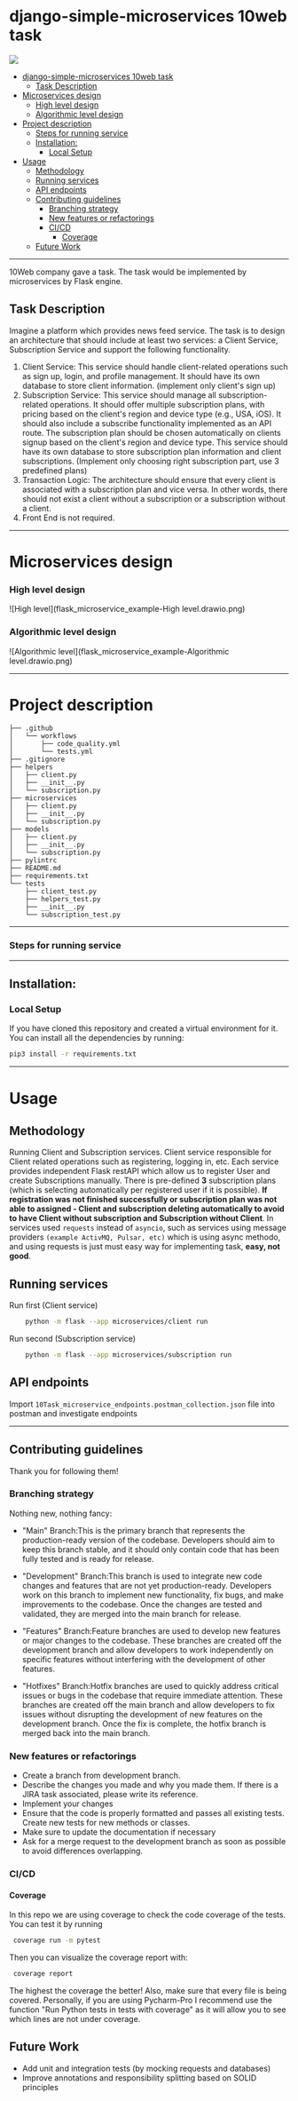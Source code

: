 # django-simple-microservices 10web task
![](https://img.shields.io/badge/Python-3.9-green?style=flat-square)
<!-- TOC -->
* [django-simple-microservices 10web task](#django-simple-microservices-10web-task)
  * [Task Description](#task-description)
* [Microservices design](#microservices-design)
    * [High level design](#high-level-design)
    * [Algorithmic level design](#algorithmic-level-design)
* [Project description](#project-description)
    * [Steps for running service](#steps-for-running-service)
  * [Installation:](#installation)
    * [Local Setup](#local-setup)
* [Usage](#usage)
  * [Methodology](#methodology)
  * [Running services](#running-services)
  * [API endpoints](#api-endpoints)
  * [Contributing guidelines](#contributing-guidelines)
    * [Branching strategy](#branching-strategy)
    * [New features or refactorings](#new-features-or-refactorings)
    * [CI/CD](#cicd)
      * [Coverage](#coverage)
  * [Future Work](#future-work)
<!-- TOC -->
***
10Web company gave a task. The task would be implemented by microservices by Flask engine.
## Task Description

Imagine a platform which provides news feed service. The task is to design an architecture that
should include at least two services: a Client Service, Subscription Service and support the
following functionality.
1. Client Service: This service should handle client-related operations such as sign up,
login, and profile management. It should have its own database to store client
information. (implement only client's sign up)
2. Subscription Service: This service should manage all subscription-related operations. It
should offer multiple subscription plans, with pricing based on the client's region and
device type (e.g., USA, iOS). It should also include a subscribe functionality
implemented as an API route. The subscription plan should be chosen automatically on
clients signup based on the client's region and device type. This service should have its
own database to store subscription plan information and client subscriptions. (Implement
only choosing right subscription part, use 3 predefined plans)
3. Transaction Logic: The architecture should ensure that every client is associated with a
subscription plan and vice versa. In other words, there should not exist a client without a
subscription or a subscription without a client.
4. Front End is not required.
***

# Microservices design
### High level design
![High level](flask_microservice_example-High level.drawio.png)
### Algorithmic level design
![Algorithmic level](flask_microservice_example-Algorithmic level.drawio.png)
***

# Project description
```
├── .github
│   └── workflows
│       ├── code_quality.yml
│       └── tests.yml
├── .gitignore
├── helpers
│   ├── client.py
│   ├── __init__.py
│   └── subscription.py
├── microservices
│   ├── client.py
│   ├── __init__.py
│   └── subscription.py
├── models
│   ├── client.py
│   ├── __init__.py
│   └── subscription.py
├── pylintrc
├── README.md
├── requirements.txt
└── tests
    ├── client_test.py
    ├── helpers_test.py
    ├── __init__.py
    └── subscription_test.py
```
***
### Steps for running service

***
## Installation:
### Local Setup
If you have cloned this repository and created a virtual environment for it. You can install all the dependencies by running:
``` bash
pip3 install -r requirements.txt
```

***
# Usage
## Methodology
Running Client and Subscription services. Client service responsible for Client related operations such as registering, 
logging in, etc. Each service provides independent Flask restAPI which allow us to register User and create Subscriptions
manually. There is pre-defined **3** subscription plans (which is selecting automatically per registered user if it is possible).
**If registration was not finished successfully or subscription plan was not able to assigned - Client and subscription deleting
automatically to avoid to have Client without subscription and Subscription without Client**.
In services used ```requests``` instead of ```asyncio```, such as services using message providers ```(example ActivMQ, Pulsar, etc)``` which is using async methodo, and
using requests is just must easy way for implementing task, **easy, not good**.

## Running services
Run first (Client service)
```bash
    python -m flask --app microservices/client run
```
Run second (Subscription service)
```bash
    python -m flask --app microservices/subscription run
```
## API endpoints
Import ```10Task_microservice_endpoints.postman_collection.json``` file into postman and investigate endpoints

***
## Contributing guidelines
Thank you for following them!

### Branching strategy
Nothing new, nothing fancy:
* "Main" Branch:This is the primary branch that represents the production-ready version of the codebase. Developers 
should aim to keep this branch stable, and it should only contain code that has been fully tested and is ready
for release.

* "Development" Branch:This branch is used to integrate new code changes and features that are not yet production-ready.
Developers work on this branch to implement new functionality, fix bugs, and make improvements to the codebase. 
Once the changes are tested and validated, they are merged into the main branch for release.

* "Features" Branch:Feature branches are used to develop new features or major changes to the codebase. These 
branches are created off the development branch and allow developers to work independently on specific features 
without interfering with the development of other features.

* "Hotfixes" Branch:Hotfix branches are used to quickly address critical issues or bugs in the codebase that require
immediate attention. These branches are created off the main branch and allow developers to fix issues without
disrupting the development of new features on the development branch. Once the fix is complete, the hotfix branch is
merged back into the main branch.

### New features or refactorings
- Create a branch from development branch.
- Describe the changes you made and why you made them. If there is a JIRA task associated, please  write its reference.
- Implement your changes
- Ensure that the code is properly formatted and passes all existing tests. Create new tests for new methods or classes.
- Make sure to update the documentation if necessary
- Ask for a merge request to the development branch as soon as possible to avoid differences overlapping.

### CI/CD
#### Coverage
In this repo we are using coverage to check the code coverage of the tests. You can test it by running
``` bash
 coverage run -m pytest 
```
Then you can visualize the coverage report with:
``` bash
 coverage report
```
The highest the coverage the better! Also, make sure that every file is being covered.
Personally, if you are using Pycharm-Pro I recommend use the function "Run Python tests in tests with coverage" as it 
will allow you to see which lines are not under coverage.

## Future Work
- Add unit and integration tests (by mocking requests and databases)
- Improve annotations and responsibility splitting based on SOLID principles

